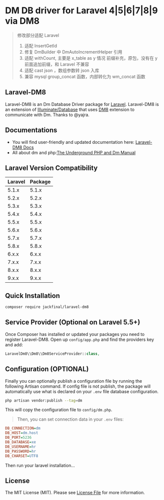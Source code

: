# DM DB driver for Laravel 4|5|6|7|8|9 via DM8

> 修改部分适配 Laravel  
> 1. 适配 InsertGetId 
> 2. 修复 DmBuilder 中 DmAutoIncrementHelper 引用
> 3. 适配 withCount, 主要是 x_table as y 情况 前缀补充，原包，没有在 y 前面追加前缀，和 Laravel 不兼容
> 4. 适配 cast json ，数组参数转 json 入库
> 5. 兼容 mysql group_concat 函数，内部转化为 wm_concat 函数

## Laravel-DM8

Laravel-DM8 is an Dm Database Driver package for [Laravel](http://laravel.com/). Laravel-DM8 is an extension of [Illuminate/Database](https://github.com/illuminate/database) that uses [DM8](https://eco.dameng.com/document/dm/zh-cn/faq/faq-php.html#PHP-Startup-Unable-to-load-dynamic-library) extension to communicate with Dm. Thanks to @yajra.

## Documentations

- You will find user-friendly and updated documentation here: [Laravel-DM8 Docs](https://github.com/jackfinal/laravel-DM8)
- All about dm and php:[The Underground PHP and Dm Manual](https://eco.dameng.com/document/dm/zh-cn/app-dev/php-php.html)

## Laravel Version Compatibility

 Laravel  | Package
:---------|:----------
 5.1.x    | 5.1.x
 5.2.x    | 5.2.x
 5.3.x    | 5.3.x
 5.4.x    | 5.4.x
 5.5.x    | 5.5.x
 5.6.x    | 5.6.x
 5.7.x    | 5.7.x
 5.8.x    | 5.8.x
 6.x.x    | 6.x.x
 7.x.x    | 7.x.x
 8.x.x    | 8.x.x
 9.x.x    | 9.x.x

## Quick Installation

```bash
composer require jackfinal/laravel-dm8
```

## Service Provider (Optional on Laravel 5.5+)

Once Composer has installed or updated your packages you need to register Laravel-DM8. Open up `config/app.php` and find the providers key and add:

```php
LaravelDm8\\Dm8\\Dm8ServiceProvider::class,
```

## Configuration (OPTIONAL)

Finally you can optionally publish a configuration file by running the following Artisan command.
If config file is not publish, the package will automatically use what is declared on your `.env` file database configuration.

```bash
php artisan vendor:publish --tag=dm
```

This will copy the configuration file to `config/dm.php`.

> Then, you can set connection data in your `.env` files:

```ini
DB_CONNECTION=dm
DB_HOST=dm.host
DB_PORT=5236
DB_DATABASE=xe
DB_USERNAME=hr
DB_PASSWORD=hr
DB_CHARSET=UTF8
```

Then run your laravel installation...

## License

The MIT License (MIT). Please see [License File](LICENSE.md) for more information.

[link-author]: https://github.com/jackfinal
